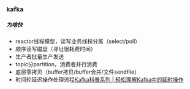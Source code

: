 ### kafka

##### 为啥快

- reactor线程模型，读写业务线程分离（select/poll）
- 顺序读写磁盘（寻址很耗费时间）
- 生产者批量生产发送
- topic分partition，消费者并行消费
- 底层零拷贝（buffer拷贝/buffer合并/文件sendfile）
- 时间轮延迟操作处理流程[Kafka科普系列 | 轻松理解Kafka中的延时操作](https://blog.csdn.net/u013256816/article/details/89325701)







    
    

        
        